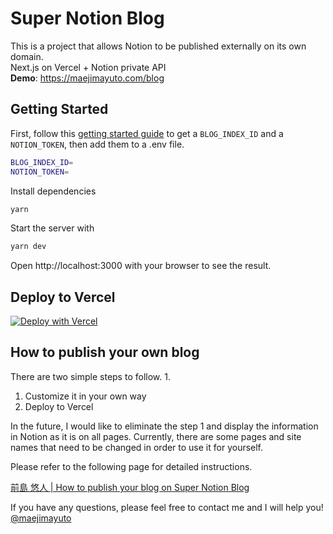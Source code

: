 # Super Notion Blog
This is a project that allows Notion to be published externally on its own domain.  
Next.js on Vercel + Notion private API  
**Demo**: https://maejimayuto.com/blog

## Getting Started
First, follow this [getting started guide](https://maejimayuto.com/blog/authentication-notion-private-api-en) to get a `BLOG_INDEX_ID` and a `NOTION_TOKEN`, then add them to a .env file.

``` bash
BLOG_INDEX_ID=
NOTION_TOKEN=
```

Install dependencies

``` bash
yarn
```

Start the server with

``` bash
yarn dev
```

Open http://localhost:3000 with your browser to see the result.

## Deploy to Vercel

[![Deploy with Vercel](https://vercel.com/button)](https://vercel.com/new/clone?repository-url=https%3A%2F%2Fgithub.com%2Fmaejimayuto%2Fsuper-notion-blog&env=BLOG_INDEX_ID,NOTION_TOKEN&envDescription=BLOG_INDEX_ID%20and%20NOTION_TOKEN%20are%20required%20to%20retrieve%20information%20from%20Notion%20private%20API&envLink=https%3A%2F%2Fmaejimayuto.com%2Fblog%2Fauthentication-notion-private-api-en&project-name=super-notion-blog&repo-name=super-notion-blog&demo-title=Super%20Notion%20Blog&demo-description=You%20can%20publish%20Notion%20externally%20on%20your%20own%20domain.&demo-url=https%3A%2F%2Fmaejimayuto.com%2Fblog)


## How to publish your own blog
There are two simple steps to follow. 1.

1. Customize it in your own way
2. Deploy to Vercel

In the future, I would like to eliminate the step 1 and display the information in Notion as it is on all pages.
Currently, there are some pages and site names that need to be changed in order to use it for yourself.

Please refer to the following page for detailed instructions.

[前島 悠人 \| How to publish your blog on Super Notion Blog](https://maejimayuto.com/blog/publish-super-notion-blog-en)

If you have any questions, please feel free to contact me and I will help you!
[@maejimayuto](https://twitter.com/maejimayuto)
